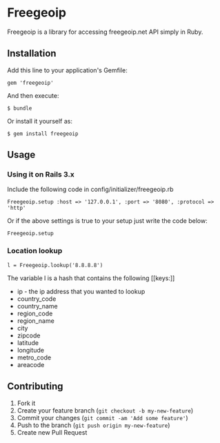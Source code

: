 # Freegeoip

Freegeoip is a library for accessing freegeoip.net API simply in Ruby.

## Installation

Add this line to your application's Gemfile:

    gem 'freegeoip'

And then execute:

    $ bundle

Or install it yourself as:

    $ gem install freegeoip

## Usage

### Using it on Rails 3.x

Include the following code in config/initializer/freegeoip.rb

    Freegeoip.setup :host => '127.0.0.1', :port => '8080', :protocol => 'http'

Or if the above settings is true to your setup just write the code
below:

    Freegeoip.setup

### Location lookup

    l = Freegeoip.lookup('8.8.8.8')

The variable l is a hash that contains the following [[keys:]]

* ip - the ip address that you wanted to lookup
* country_code
* country_name
* region_code
* region_name
* city
* zipcode
* latitude
* longitude
* metro_code
* areacode

## Contributing

1. Fork it
2. Create your feature branch (`git checkout -b my-new-feature`)
3. Commit your changes (`git commit -am 'Add some feature'`)
4. Push to the branch (`git push origin my-new-feature`)
5. Create new Pull Request
